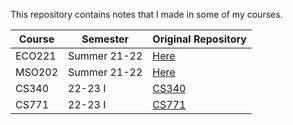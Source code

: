 This repository contains notes that I made in some of my courses.


|Course|Semester|Original Repository|
| --- | --- | --- |
| ECO221 | Summer 21-22 | [Here](./ECO221.pdf) |
| MSO202 | Summer 21-22 | [Here](./MSO202.pdf) |
| CS340 | 22-23 I | [CS340](https://github.com/cliche-niche/CS340/blob/main/Notes.pdf) |
| CS771 | 22-23 I | [CS771](https://github.com/cliche-niche/CS771/tree/main/Notes) |
